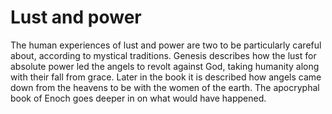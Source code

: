 Lust and power
===========

The human experiences of lust and power are two to be particularly careful about, according to mystical traditions. Genesis describes how the lust for absolute power led the angels to revolt against God, taking humanity along with their fall from grace. Later in the book it is described how angels came down from the heavens to be with the women of the earth. The apocryphal book of Enoch goes deeper in on what would have happened. 